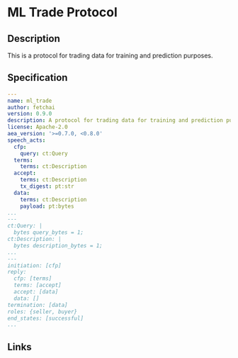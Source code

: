 # ML Trade Protocol

## Description

This is a protocol for trading data for training and prediction purposes.

## Specification

```yaml
---
name: ml_trade
author: fetchai
version: 0.9.0
description: A protocol for trading data for training and prediction purposes.
license: Apache-2.0
aea_version: '>=0.7.0, <0.8.0'
speech_acts:
  cfp:
    query: ct:Query
  terms:
    terms: ct:Description
  accept:
    terms: ct:Description
    tx_digest: pt:str
  data:
    terms: ct:Description
    payload: pt:bytes
...
---
ct:Query: |
  bytes query_bytes = 1;
ct:Description: |
  bytes description_bytes = 1;
...
---
initiation: [cfp]
reply:
  cfp: [terms]
  terms: [accept]
  accept: [data]
  data: []
termination: [data]
roles: {seller, buyer}
end_states: [successful]
...
```

## Links
